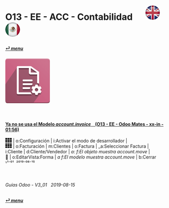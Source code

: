 # O13 - EE - ACC - Contabilidad &nbsp;&nbsp;&nbsp;&nbsp; [![en-uk](/doc/img/flg/en-uk-flg-btn-sml.png)](/en-uk/o13/ee/acc/en-uk-o13-ee-acc-accounting-guides.md) [ ![es-mx](/doc/img/flg/es-mx-flg-btn-sml.png)](/es-mx/o13/ee/acc/es-mx-o13-ee-acc-accounting-guides.md)
#### [_&#x23CE; menu_](/es-mx/o13/ee/es-mx-o13-ee-guides-menu.md "Regresar al menú de EE")  
### ![acc](/doc/img/app/big/acc.png)
[ⱽ¹²³⁴⁵⁶⁷⁸⁹⁰⁻]: # (ⱽ¹²³⁴⁵⁶⁷⁸⁹⁰⁻)

<br>

#### [Ya no se usa el Modelo _account.invoice_ &nbsp;&nbsp; (O13 - EE - Odoo Mates - xx-in - 01:56)](https://youtube.com/embed/Ap7IPh23rsQ?autoplay=1&start=6&end=60&rel=0)
![apps](/doc/img/apps.png) | o:Configuración | i:Activar el modo de desarrollador |  
![apps](/doc/img/apps.png) | o:Facturación | m:Clientes | o:Factura | _a:Seleccionar Factura |  
i:Cliente | d:Cliente/Vendedor | _a: f:El objeto muestra account.move_ |  
&#x1F41E; | o:EditarVista:Forma | _a f:El modelo muestra account.move_ | b:Cerrar  
ⱽ¹⁻⁰¹ &nbsp;²⁰¹⁹⁻⁰⁸⁻¹⁵

<br>

###### Guías Odoo - V3_01 &nbsp; 2019-08-15  
**[_&#x23CE; menu_](/es-mx/o13/ee/es-mx-o13-ee-guides-menu.md)**  
